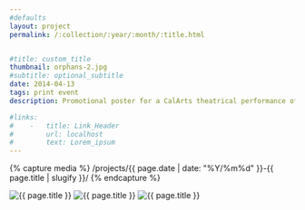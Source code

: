 ```yaml
---
#defaults
layout: project
permalink: /:collection/:year/:month/:title.html


#title: custom_title
thumbnail: orphans-2.jpg
#subtitle: optional_subtitle
date: 2014-04-13
tags: print event
description: Promotional poster for a CalArts theatrical performance of Lyle Kessler's "Orphans." The story is one of childhood bereavement and abandonment and the resulting loss of innocence.

#links:
#    -   title: Link_Header
#        url: localhost
#        text: Lorem_ipsum
---
```


<!-- set project media path -->
{% capture media %}
    /projects/{{ page.date | date: "%Y/%m%d" }}-{{ page.title | slugify }}/
{% endcapture %}
<!-- end -->

<!-- media -->
<img class="span8" src="{{ site.data.global_assets.placeholder }}" data-original="{{media|strip}}orphans-1.jpg" alt="{{ page.title }}">
<img class="span8" src="{{ site.data.global_assets.placeholder }}" data-original="{{media|strip}}orphans-2.jpg" alt="{{ page.title }}">
<img class="span8" src="{{ site.data.global_assets.placeholder }}" data-original="{{media|strip}}orphans-3.jpg" alt="{{ page.title }}">
